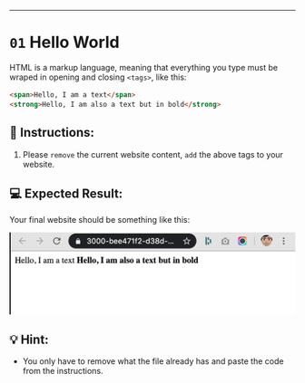 ---

# `01` Hello World

HTML is a markup language, meaning that everything you type must be wraped in opening and closing `<tags>`, like this:

```html
<span>Hello, I am a text</span>
<strong>Hello, I am also a text but in bold</strong>
```

## 📝 Instructions:

1. Please `remove` the current website content, `add` the above tags to your website.

## 💻 Expected Result:

Your final website should be something like this:

![Preview for 01.1 HTML Exercises](../../.learn/assets/preview-01.1.png?raw=true)

## 💡 Hint:

+ You only have to remove what the file already has and paste the code from the instructions.